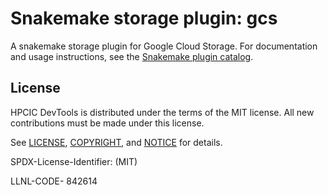 # Snakemake storage plugin: gcs

A snakemake storage plugin for Google Cloud Storage.
For documentation and usage instructions, see the [Snakemake plugin catalog](https://snakemake.github.io/snakemake-plugin-catalog/plugins/storage/s3.html).


## License

HPCIC DevTools is distributed under the terms of the MIT license.
All new contributions must be made under this license.

See [LICENSE](https://github.com/converged-computing/cloud-select/blob/main/LICENSE),
[COPYRIGHT](https://github.com/converged-computing/cloud-select/blob/main/COPYRIGHT), and
[NOTICE](https://github.com/converged-computing/cloud-select/blob/main/NOTICE) for details.

SPDX-License-Identifier: (MIT)

LLNL-CODE- 842614
